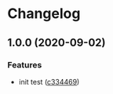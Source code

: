 # Changelog

## 1.0.0 (2020-09-02)


### Features

* init test ([c334469](https://www.github.com/grant/release-please-test/commit/c334469fd7eb846c7665a84edfb1b5e66a537125))

